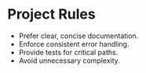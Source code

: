 # Project Rules

- Prefer clear, concise documentation.
- Enforce consistent error handling.
- Provide tests for critical paths.
- Avoid unnecessary complexity.

